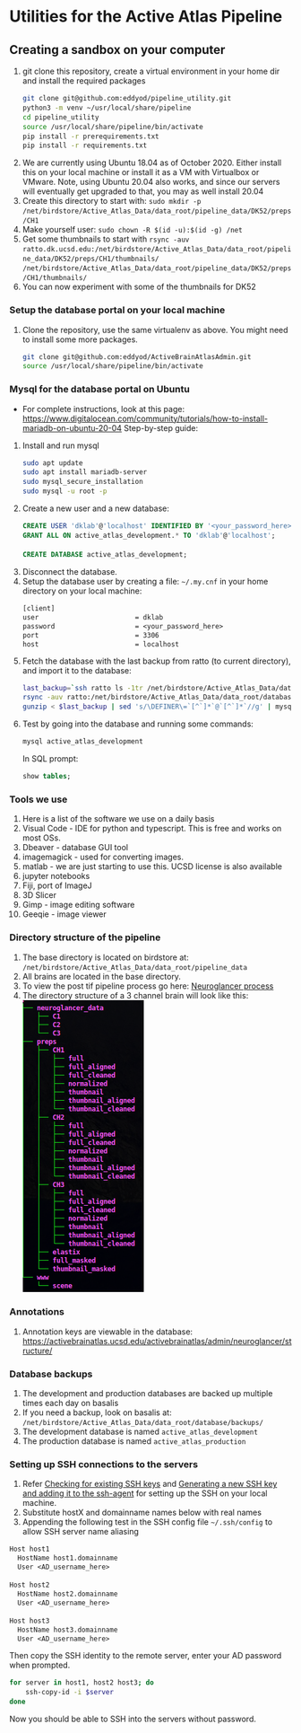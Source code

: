 # Utilities for the Active Atlas Pipeline
## Creating a sandbox on your computer
1. git clone this repository, create a virtual environment in your home dir and install the required packages
    ```bash
    git clone git@github.com:eddyod/pipeline_utility.git
    python3 -m venv ~/usr/local/share/pipeline
    cd pipeline_utility
    source /usr/local/share/pipeline/bin/activate
    pip install -r prerequirements.txt
    pip install -r requirements.txt
    ```
1. We are currently using Ubuntu 18.04 as of October 2020. Either install this on your local machine or install it
as a VM with Virtualbox or VMware. Note, using Ubuntu 20.04 also works, and since our servers will eventually 
get upgraded to that, you may as well install 20.04 
1. Create this directory to start with: `sudo mkdir -p /net/birdstore/Active_Atlas_Data/data_root/pipeline_data/DK52/preps/CH1` 
1. Make yourself user: `sudo chown -R $(id -u):$(id -g) /net`
1. Get some thumbnails to start with 
`rsync -auv ratto.dk.ucsd.edu:/net/birdstore/Active_Atlas_Data/data_root/pipeline_data/DK52/preps/CH1/thumbnails/ 
/net/birdstore/Active_Atlas_Data/data_root/pipeline_data/DK52/preps/CH1/thumbnails/`
1. You can now experiment with some of the thumbnails for DK52
### Setup the database portal on your local machine
1. Clone the repository, use the same virtualenv as above. You might need to install some more packages.
    ```bash
    git clone git@github.com:eddyod/ActiveBrainAtlasAdmin.git
    source /usr/local/share/pipeline/bin/activate
    ```
### Mysql for the database portal on Ubuntu
- For complete instructions, look at this page: https://www.digitalocean.com/community/tutorials/how-to-install-mariadb-on-ubuntu-20-04
Step-by-step guide:
1. Install and run mysql
    ```bash
    sudo apt update
    sudo apt install mariadb-server
    sudo mysql_secure_installation
    sudo mysql -u root -p
    ```
1. Create a new user and a new database:
    ```SQL
    CREATE USER 'dklab'@'localhost' IDENTIFIED BY '<your_password_here>';
    GRANT ALL ON active_atlas_development.* TO 'dklab'@'localhost';

    CREATE DATABASE active_atlas_development;
    ```
1. Disconnect the database.
1. Setup the database user by creating a file: `~/.my.cnf` in your home directory on your local machine:
    ```
    [client]
    user                        = dklab
    password                    = <your_password_here>
    port                        = 3306
    host                        = localhost
    ```
1. Fetch the database with the last backup from ratto (to current directory), and import it to the database:
    ```bash
    last_backup=`ssh ratto ls -1tr /net/birdstore/Active_Atlas_Data/data_root/database/backups/ | tail -1`
    rsync -auv ratto:/net/birdstore/Active_Atlas_Data/data_root/database/backups/$last_backup ./
    gunzip < $last_backup | sed 's/\DEFINER\=`[^`]*`@`[^`]*`//g' | mysql active_atlas_development
    ```
1. Test by going into the database and running some commands:
    ```bash
    mysql active_atlas_development
    ```
    In SQL prompt:
    ```SQL
    show tables;
    ```

### Tools we use
1. Here is a list of the software we use on a daily basis
1. Visual Code - IDE for python and typescript. This is free and works on most OSs.
1. Dbeaver - database GUI tool
1. imagemagick - used for converting images.
1. matlab - we are just starting to use this. UCSD license is also available
1. jupyter notebooks
1. Fiji, port of ImageJ
1. 3D Slicer 
1. Gimp - image editing software
1. Geeqie - image viewer


### Directory structure of the pipeline
1. The base directory is located on birdstore at: `/net/birdstore/Active_Atlas_Data/data_root/pipeline_data`
2. All brains are located in the base directory.
3. To view the post tif pipeline process go here: [Neuroglancer process](PROCESS.md)
4. The directory structure of a 3 channel brain will look like this:
![MD589](./docs/images/MD589.tree.png)

### Annotations
1. Annotation keys are viewable in the database: https://activebrainatlas.ucsd.edu/activebrainatlas/admin/neuroglancer/structure/

### Database backups
1. The development and production databases are backed up multiple times each day on basalis
1. If you need a backup, look on basalis at: `/net/birdstore/Active_Atlas_Data/data_root/database/backups/`
1. The development database is named `active_atlas_development`
1. The production database is named `active_atlas_production`
### Setting up SSH connections to the servers
1. Refer [Checking for existing SSH keys](https://docs.github.com/en/free-pro-team@latest/github/authenticating-to-github/checking-for-existing-ssh-keys) and [Generating a new SSH key and adding it to the ssh-agent](https://docs.github.com/en/enterprise-server@2.19/github/authenticating-to-github/generating-a-new-ssh-key-and-adding-it-to-the-ssh-agent) for setting up the SSH on your local machine.
1. Substitute hostX and domainname names below with real names
1. Appending the following test in the SSH config file `~/.ssh/config` to allow SSH server name aliasing
```
Host host1
  HostName host1.domainname
  User <AD_username_here>

Host host2
  HostName host2.domainname
  User <AD_username_here>

Host host3
  HostName host3.domainname
  User <AD_username_here>
```

Then copy the SSH identity to the remote server, enter your AD password when prompted.
```bash
for server in host1, host2 host3; do
    ssh-copy-id -i $server
done
```

Now you should be able to SSH into the servers without password.
